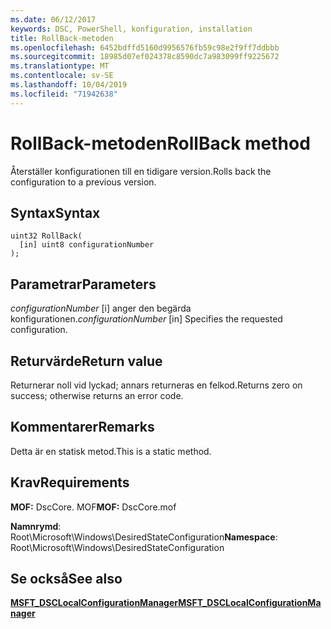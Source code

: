 ```yaml
---
ms.date: 06/12/2017
keywords: DSC, PowerShell, konfiguration, installation
title: RollBack-metoden
ms.openlocfilehash: 6452bdffd5160d9956576fb59c98e2f9ff7ddbbb
ms.sourcegitcommit: 18985d07ef024378c8590dc7a983099ff9225672
ms.translationtype: MT
ms.contentlocale: sv-SE
ms.lasthandoff: 10/04/2019
ms.locfileid: "71942638"
---
```

# <a name="rollback-method"></a><span data-ttu-id="b0786-103">RollBack-metoden</span><span class="sxs-lookup"><span data-stu-id="b0786-103">RollBack method</span></span>

<span data-ttu-id="b0786-104">Återställer konfigurationen till en tidigare version.</span><span class="sxs-lookup"><span data-stu-id="b0786-104">Rolls back the configuration to a previous version.</span></span>

## <a name="syntax"></a><span data-ttu-id="b0786-105">Syntax</span><span class="sxs-lookup"><span data-stu-id="b0786-105">Syntax</span></span>

```mof
uint32 RollBack(
  [in] uint8 configurationNumber
);
```

## <a name="parameters"></a><span data-ttu-id="b0786-106">Parametrar</span><span class="sxs-lookup"><span data-stu-id="b0786-106">Parameters</span></span>

<span data-ttu-id="b0786-107">*configurationNumber* \[i\] anger den begärda konfigurationen.</span><span class="sxs-lookup"><span data-stu-id="b0786-107">*configurationNumber* \[in\] Specifies the requested configuration.</span></span>

## <a name="return-value"></a><span data-ttu-id="b0786-108">Returvärde</span><span class="sxs-lookup"><span data-stu-id="b0786-108">Return value</span></span>

<span data-ttu-id="b0786-109">Returnerar noll vid lyckad; annars returneras en felkod.</span><span class="sxs-lookup"><span data-stu-id="b0786-109">Returns zero on success; otherwise returns an error code.</span></span>

## <a name="remarks"></a><span data-ttu-id="b0786-110">Kommentarer</span><span class="sxs-lookup"><span data-stu-id="b0786-110">Remarks</span></span>

<span data-ttu-id="b0786-111">Detta är en statisk metod.</span><span class="sxs-lookup"><span data-stu-id="b0786-111">This is a static method.</span></span>

## <a name="requirements"></a><span data-ttu-id="b0786-112">Krav</span><span class="sxs-lookup"><span data-stu-id="b0786-112">Requirements</span></span>

<span data-ttu-id="b0786-113">**MOF:** DscCore. MOF</span><span class="sxs-lookup"><span data-stu-id="b0786-113">**MOF:** DscCore.mof</span></span>

<span data-ttu-id="b0786-114">**Namnrymd**: Root\Microsoft\Windows\DesiredStateConfiguration</span><span class="sxs-lookup"><span data-stu-id="b0786-114">**Namespace**: Root\Microsoft\Windows\DesiredStateConfiguration</span></span>

## <a name="see-also"></a><span data-ttu-id="b0786-115">Se också</span><span class="sxs-lookup"><span data-stu-id="b0786-115">See also</span></span>

[<span data-ttu-id="b0786-116">**MSFT_DSCLocalConfigurationManager**</span><span class="sxs-lookup"><span data-stu-id="b0786-116">**MSFT_DSCLocalConfigurationManager**</span></span>](msft-dsclocalconfigurationmanager.md)
